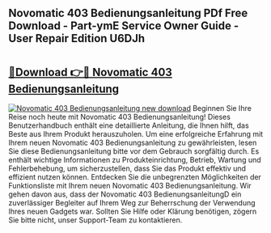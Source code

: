 ## Novomatic 403 Bedienungsanleitung PDf Free Download - Part-ymE Service Owner Guide - User Repair Edition U6DJh

# <h2><a href="http://df3ax1u.blite.top/?on=Novomatic+403+Bedienungsanleitung">🔗Download 👉🔴 Novomatic 403 Bedienungsanleitung</a></h2>

[![Novomatic 403 Bedienungsanleitung new download](https://i.imgur.com/lujVjoI.png)](http://df3ax1u.blite.top/?on=Novomatic+403+Bedienungsanleitung)
Beginnen Sie Ihre Reise noch heute mit Novomatic 403 Bedienungsanleitung! Dieses Benutzerhandbuch enthält eine detaillierte Anleitung, die Ihnen hilft, das Beste aus Ihrem Produkt herauszuholen. Um eine erfolgreiche Erfahrung mit Ihrem neuen Novomatic 403 Bedienungsanleitung zu gewährleisten, lesen Sie diese Bedienungsanleitung bitte vor dem Gebrauch sorgfältig durch. Es enthält wichtige Informationen zu Produkteinrichtung, Betrieb, Wartung und Fehlerbehebung, um sicherzustellen, dass Sie das Produkt effektiv und effizient nutzen können. Entdecken Sie die unbegrenzten Möglichkeiten der Funktionsliste mit Ihrem neuen Novomatic 403 Bedienungsanleitung. Wir gehen davon aus, dass der Novomatic 403 BedienungsanleitungD ein zuverlässiger Begleiter auf Ihrem Weg zur Beherrschung der Verwendung Ihres neuen Gadgets war. Sollten Sie Hilfe oder Klärung benötigen, zögern Sie bitte nicht, unser Support-Team zu kontaktieren.
